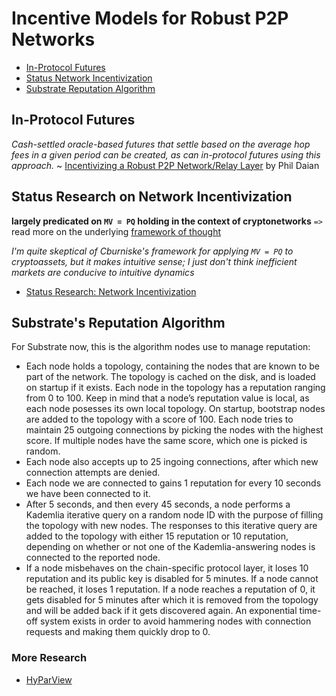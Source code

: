 # Incentive Models for Robust P2P Networks

* [In-Protocol Futures](#futures)
* [Status Network Incentivization](#status)
* [Substrate Reputation Algorithm](#substrate)

## In-Protocol Futures <a name = "futures"><a/>

*Cash-settled oracle-based futures that settle based on the average hop fees in a given period can be created, as can in-protocol futures using this approach.* ~ [Incentivizing a Robust P2P Network/Relay Layer](https://ethresear.ch/t/incentivizing-a-robust-p2p-network-relay-layer/1438) by Phil Daian

## Status Research on Network Incentivization <a name = "status"><a/>
**largely predicated on `MV = PQ` holding in the context of cryptonetworks** `=>` read more on the underlying [framework of thought](https://medium.com/@cburniske/cryptoasset-valuations-ac83479ffca7)

*I'm quite skeptical of Cburniske's framework for applying `MV = PQ` to cryptoassets, but it makes intuitive sense; I just don't think inefficient markets are conducive to intuitive dynamics*

* [Status Research: Network Incentivization](https://discuss.status.im/t/network-incentivisation-first-draft/1037/4)

## Substrate's Reputation Algorithm <a name = "substrate"><a/>

For Substrate now, this is the algorithm nodes use to manage reputation:
* Each node holds a topology, containing the nodes that are known to be part of the network. The topology is cached on the disk, and is loaded on startup if it exists. Each node in the topology has a reputation ranging from 0 to 100. Keep in mind that a node’s reputation value is local, as each node posesses its own local topology. On startup, bootstrap nodes are added to the topology with a score of 100. Each node tries to maintain 25 outgoing connections by picking the nodes with the highest score. If multiple nodes have the same score, which one is picked is random.
* Each node also accepts up to 25 ingoing connections, after which new connection attempts are denied.
* Each node we are connected to gains 1 reputation for every 10 seconds we have been connected to it.
* After 5 seconds, and then every 45 seconds, a node performs a Kademlia iterative query on a random node ID with the purpose of filling the topology with new nodes. The responses to this iterative query are added to the topology with either 15 reputation or 10 reputation, depending on whether or not one of the Kademlia-answering nodes is connected to the reported node.
* If a node misbehaves on the chain-specific protocol layer, it loses 10 reputation and its public key is disabled for 5 minutes. If a node cannot be reached, it loses 1 reputation. If a node reaches a reputation of 0, it gets disabled for 5 minutes after which it is removed from the topology and will be added back if it gets discovered again. An exponential time-off system exists in order to avoid hammering nodes with connection requests and making them quickly drop to 0.

### More Research
* [HyParView](http://asc.di.fct.unl.pt/~jleitao/pdf/dsn07-leitao.pdf)